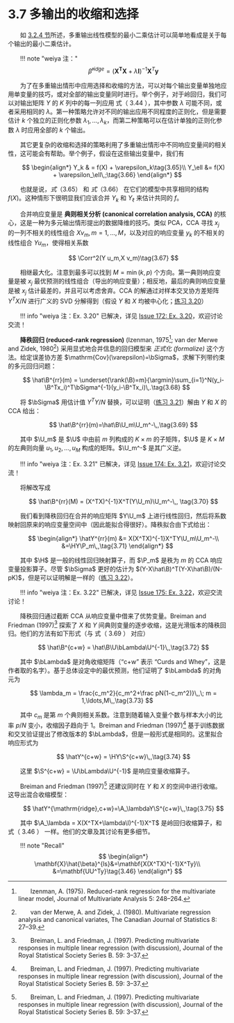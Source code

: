 # 3.7 多输出的收缩和选择

<style>p{text-indent:2em;2}</style>

如 [3.2.4 节](3.2-Linear-Regression-Models-and-Least-Squares/index.html#_3)所述，多重输出线性模型的最小二乘估计可以简单地看成是关于每个输出的最小二乘估计。

!!! note "weiya 注："
    $$
    \hat{\beta}^{ridge}=(\mathbf{X^TX}+\lambda \mathbf{I})^{-1}\mathbf{X}^T\mathbf{y}\tag{3.44}
    $$

为了在多重输出情形中应用选择和收缩的方法，可以对每个输出变量单独地应用单变量的技巧，或对全部的输出变量同时进行。举个例子，对于岭回归，我们可以对输出矩阵 $Y$ 的 $K$ 列中的每一列应用 式（ 3.44 ），其中参数 $\lambda$ 可能不同，或者采用相同的 $\lambda$。第一种策略允许对不同的输出应用不同程度的正则化，但是需要估计 $k$ 个独立的正则化参数 $\lambda_1,\ldots,\lambda_k$，而第二种策略可以在估计单独的正则化参数 $\lambda$ 时应用全部的 $k$ 个输出。

其它更复杂的收缩和选择的策略利用了多重输出情形中不同响应变量间的相关性，这可能会有帮助。举个例子，假设在这些输出变量中，我们有 

$$
\begin{align*}
Y_k & = f(X) + \varepsilon_k\tag{3.65}\\
Y_\ell &= f(X) + \varepsilon_\ell\,;\tag{3.66}
\end{align*}
$$

也就是说，$式（ 3.65 ）$ 和 $式（ 3.66 ）$ 在它们的模型中共享相同的结构 $f(X)$。这种情形下很明显我们应该合并 $Y_k$ 和 $Y_\ell$ 来估计共同的 $f$。

合并响应变量是 **典则相关分析 (canonical correlation analysis, CCA)** 的核心，这是一种为多元输出情形提出的数据降维的技巧。类似 PCA，CCA 寻找 $x_j$ 的一列不相关的线性组合 $X v_m, m=1,\ldots,M$，以及对应的响应变量 $y_k$ 的不相关的线性组合 $Y u_m$，使得相关系数

$$
\Corr^2(Y u_m,X v_m)\tag{3.67}
$$

相继最大化。注意到最多可以找到 $M=\min(k,p)$ 个方向。第一典则响应变量是被 $x_j$ 最优预测的线性组合（导出的响应变量）；相反地，最后的典则响应变量是被 $x_j$ 估计最差的，并且可以考虑舍弃。CCA 的解通过对样本交叉协方差矩阵 $Y^TX/N$ 进行广义的 SVD 分解得到（假设 $Y$ 和 $X$ 均被中心化；[练习 3.20](https://github.com/szcf-weiya/ESL-CN/issues/172)）

!!! info "weiya 注：Ex. 3.20"
    已解决，详见 [Issue 172: Ex. 3.20](https://github.com/szcf-weiya/ESL-CN/issues/172)，欢迎讨论交流！

**降秩回归 (reduced-rank regression)** (Izenman, 1975[^1]; van der Merwe and Zidek, 1980[^2]) 采用显式地合并信息的回归模型来 *正式化 (formalize)* 这个方法。给定误差协方差 $\mathrm{Cov}(\varepsilon)=\bSigma$，求解下列带约束的多元回归问题：

$$
\hat\B^{rr}(m) = \underset{\rank(\B)=m}{\argmin}\sum_{i=1}^N(y_i-\B^Tx_i)^T\bSigma^{-1}(y_i-\B^Tx_i)\,.\tag{3.68}
$$

将 $\bSigma$ 用估计值 $Y^TY/N$ 替换，可以证明（[练习 3.21](https://github.com/szcf-weiya/ESL-CN/issues/174)）解由 $Y$ 和 $X$ 的 CCA 给出：

$$
\hat\B^{rr}(m)=\hat\B\U_m\U_m^-\,,\tag{3.69}
$$

其中 $\U_m$ 是 $\U$ 中由前 $m$ 列构成的 $K\times m$ 的子矩阵，$\U$ 是 $K\times M$ 的左典则向量 $u_1,u_2,\ldots,u_M$ 构成的矩阵。$\U_m^-$ 是其广义逆。

!!! info "weiya 注：Ex. 3.21"
    已解决，详见 [Issue 174: Ex. 3.21](https://github.com/szcf-weiya/ESL-CN/issues/174)，欢迎讨论交流！

将解改写成

$$
\hat\B^{rr}(M) = (X^TX)^{-1}X^T(Y\U_m)\U_m^-\,, \tag{3.70}
$$

我们看到降秩回归在合并的响应矩阵 $Y\U_m$ 上进行线性回归，然后将系数映射回原来的响应变量空间中（因此能拟合得很好）。降秩拟合由下式给出：

$$
\begin{align*}
\hatY^{rr}(m) &= X(X^TX)^{-1}X^TY\U_m\U_m^-\\
&=\HY\P_m\,,\tag{3.71}
\end{align*}
$$

其中 $\H$ 是一般的线性回归映射算子，而 $\P_m$ 是秩为 $m$ 的 CCA 响应变量投影算子。尽管 $\bSigma$ 更好的估计为 $(Y-X\hat\B)^T(Y-X\hat\B)/(N-pK)$，但是可以证明解是一样的（[练习 3.22](https://github.com/szcf-weiya/ESL-CN/issues/175)）。

!!! info "weiya 注：Ex. 3.22"
    已解决，详见 [Issue 175: Ex. 3.22](https://github.com/szcf-weiya/ESL-CN/issues/175)，欢迎交流讨论！

降秩回归通过截断 CCA 从响应变量中借来了优势变量。Breiman and Friedman (1997)[^3] 探索了 $X$ 和 $Y$ 间典则变量的逐步收缩，这是光滑版本的降秩回归。他们的方法有如下形式（与 式（ 3.69 ） 对应）

$$
\hat\B^{c+w} = \hat\B\U\bLambda\U^{-1}\,,\tag{3.72}
$$

其中 $\bLambda$ 是对角收缩矩阵（“c+w” 表示 “Curds and Whey”，这是作者取的名字）。基于总体设定中的最优预测，他们证明了 $\bLambda$ 的对角元为

$$
\lambda_m = \frac{c_m^2}{c_m^2+\frac pN(1-c_m^2)}\,,\; m = 1,\ldots,M\,,\tag{3.73}
$$

其中 $c_m$ 是第 $m$ 个典则相关系数。注意到随着输入变量个数与样本大小的比率 $p/N$ 变小，收缩因子趋向于 1。Breiman and Friedman (1997)[^3] 基于训练数据和交叉验证提出了修改版本的 $\bLambda$，但是一般形式是相同的。这里拟合响应形式为 

$$
\hatY^{c+w} = \HY\S^{c+w}\,,\tag{3.74}
$$

这里 $\S^{c+w} = \U\bLambda\U^{-1}$ 是响应变量收缩算子。

Breiman and Friedman (1997)[^3] 还建议同时在 $Y$ 和 $X$ 的空间中进行收缩。这导出混合收缩模型：

$$
\hatY^{\mathrm{ridge},c+w}=\A_\lambdaY\S^{c+w}\,,\tag{3.75}
$$

其中 $\A_\lambda = X(X^TX+\lambda\I)^{-1}X^T$ 是岭回归收缩算子，和 式（ 3.46 ） 一样。他们的文章及其讨论有更多细节。

!!! note "Recall"
    $$
    \begin{align*}
    \mathbf{X}\hat{\beta}^{ls}&=\mathbf{X(X^TX)^{-1}X^Ty}\\
    &=\mathbf{UU^Ty}\tag{3.46}
    \end{align*}
    $$

[^1]: Izenman, A. (1975). Reduced-rank regression for the multivariate linear model, Journal of Multivariate Analysis 5: 248–264.
[^2]: van der Merwe, A. and Zidek, J. (1980). Multivariate regression analysis and canonical variates, The Canadian Journal of Statistics 8: 27–39.
[^3]: Breiman, L. and Friedman, J. (1997). Predicting multivariate responses in multiple linear regression (with discussion), Journal of the Royal Statistical Society Series B. 59: 3–37.
